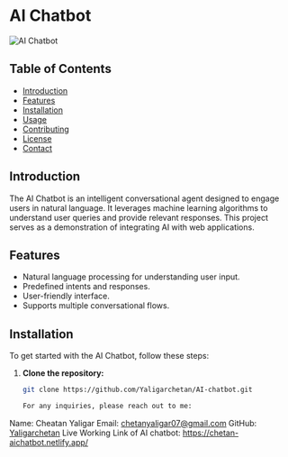 # AI Chatbot

![AI Chatbot](https://img.shields.io/badge/AI%20Chatbot-v1.0-brightgreen)

## Table of Contents

- [Introduction](#introduction)
- [Features](#features)
- [Installation](#installation)
- [Usage](#usage)
- [Contributing](#contributing)
- [License](#license)
- [Contact](#contact)

## Introduction

The AI Chatbot is an intelligent conversational agent designed to engage users in natural language. It leverages machine learning algorithms to understand user queries and provide relevant responses. This project serves as a demonstration of integrating AI with web applications.

## Features

- Natural language processing for understanding user input.
- Predefined intents and responses.
- User-friendly interface.
- Supports multiple conversational flows.

## Installation

To get started with the AI Chatbot, follow these steps:

1. **Clone the repository:**

   ```bash
   git clone https://github.com/Yaligarchetan/AI-chatbot.git

   For any inquiries, please reach out to me:

Name: Cheatan Yaligar
Email: chetanyaligar07@gmail.com
GitHub: [Yaligarchetan](https://github.com/Yaligarchetan)
Live Working Link of AI chatbot: https://chetan-aichatbot.netlify.app/

